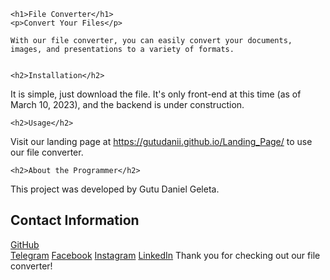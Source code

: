 	<h1>File Converter</h1>
	<p>Convert Your Files</p>

	With our file converter, you can easily convert your documents, images, and presentations to a variety of formats.


	<h2>Installation</h2>
It is simple, just download the file. It's only front-end at this time (as of March 10, 2023), and the backend is under construction.


	<h2>Usage</h2>
Visit our landing page at https://gutudanii.github.io/Landing_Page/ to use our file converter.

	<h2>About the Programmer</h2>
This project was developed by Gutu Daniel Geleta.

<h2>Contact Information</h2>
<a href="https://github.com/gutudanii/">GitHub</a>
</br>
<a href="https://t.me/gutudanii">Telegram</a>
<a href="https://www.facebook.com/gutu.daniel.980">Facebook</a>
<a href="https://www.instagram.com/gutuyeshi/">Instagram</a>
<a href="https://www.linkedin.com/in/gutu-daniel/">LinkedIn</a>
Thank you for checking out our file converter!
